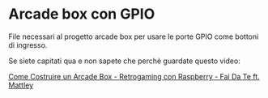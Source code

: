 # Arcade box con GPIO

File necessari al progetto arcade box per usare le porte GPIO come bottoni di ingresso.

Se siete capitati qua e non sapete che perchè guardate questo video:

[Come Costruire un Arcade Box - Retrogaming con Raspberry - Fai Da Te ft. Mattley](https://www.youtube.com/watch?v=oz_vYU_aUsg)
